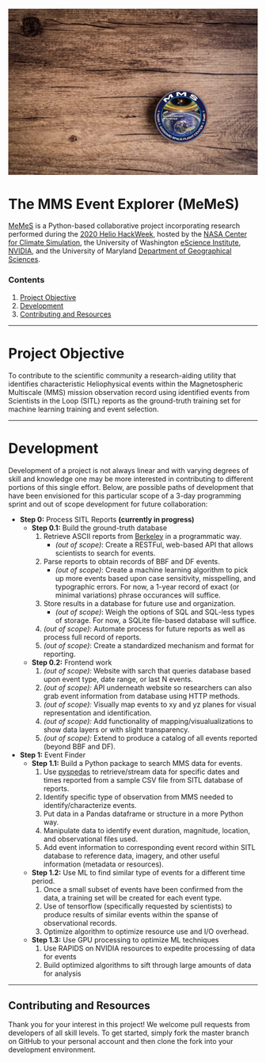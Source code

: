 ![memes_logo](docs/docs/img/logo.jpg)

# The MMS Event Explorer (MeMeS)

[MeMeS](https://heliohackweek.github.io/mms_data_hunt/) is a Python-based collaborative project incorporating research performed during the [2020 Helio HackWeek](https://heliohackweek.github.io/), hosted by the [NASA Center for Climate Simulation](https://www.nccs.nasa.gov/), the University of Washington [eScience Institute](https://geog.umd.edu/), [NVIDIA](https://www.nvidia.com/), and the University of Maryland [Department of Geographical Sciences](https://geog.umd.edu/).

### Contents

1. [Project Objective](#project-objective)
2. [Development](#development)
3. [Contributing and Resources](#contributing-and-resources)

<!--
2. Information/Contact/Resources
3. Use
4. Development
    - Step 0:
    - Step 1:
4. Contributing
-->

---

# Project Objective

To contribute to the scientific community a research-aiding utility that identifies characteristic Heliophysical events within the Magnetospheric Multiscale (MMS) mission observation record using identified events from Scientists in the Loop (SITL) reports as the ground-truth training set for machine learning training and event selection.

---

# Development

Development of a project is not always linear and with varying degrees of skill and knowledge one may be more interested in contributing to different portions of this single effort. Below, are possible paths of development that have been envisioned for this particular scope of a 3-day programming sprint and out of scope development for future collaboration:

- __Step 0:__ Process SITL Reports __(currently in progress)__
  - __Step 0.1:__ Build the ground-truth database
    1. Retrieve ASCII reports from [Berkeley](https://www.ssl.berkeley.edu/~moka/eva/sitl_report.html) in a programmatic way.
        - _(out of scope)_: Create a RESTFul, web-based API that allows scientists to search for events.
    2. Parse reports to obtain records of BBF and DF events.
        - _(out of scope)_: Create a machine learning algorithm to pick up more events based upon case sensitivity, misspelling, and typographic errors. For now, a 1-year record of exact (or minimal variations) phrase occurances will suffice.
    3. Store results in a database for future use and organization.
        - _(out of scope)_: Weigh the options of SQL and SQL-less types of storage. For now, a SQLite file-based database will suffice.
    4. _(out of scope)_: Automate process for future reports as well as process full record of reports.
    5. _(out of scope)_: Create a standardized mechanism and format for reporting.
  - __Step 0.2:__ Frontend work
    1. _(out of scope):_ Website with sarch that queries database based upon event type, date range, or last N events.
    2. _(out of scope):_ API underneath website so researchers can also grab event information from database using HTTP methods.
    3. _(out of scope):_ Visually map events to xy and yz planes for visual representation and identification.
    4. _(out of scope):_ Add functionality of mapping/visualualizations to show data layers or with slight transparency.
    5. _(out of scope):_ Extend to produce a catalog of all events reported (beyond BBF and DF).
- __Step 1:__ Event Finder
  - __Step 1.1:__ Build a Python package to search MMS data for events.
    1. Use [pyspedas](https://github.com/spedas/pyspedas) to retrieve/stream data for specific dates and times reported from a sample CSV file from SITL database of reports.
    2. Identify specific type of observation from MMS needed to identify/characterize events.
    3. Put data in a Pandas dataframe or structure in a more Python way.
    4. Manipulate data to identify event duration, magnitude, location, and observational files used.
    5. Add event information to corresponding event record within SITL database to reference data, imagery, and other useful information (metadata or resources).
  - __Step 1.2:__ Use ML to find similar type of events for a different time period.
    1. Once a small subset of events have been confirmed from the data, a training set will be created for each event type.
    2. Use of tensorflow (specifically requested by scientists) to produce results of similar events within the spanse of observational records.
    3. Optimize algorithm to optimize resource use and I/O overhead.
  - __Step 1.3:__ Use GPU processing to optimize ML techniques
    1. Use RAPIDS on NVIDIA resources to expedite processing of data for events
    2. Build optimized algorithms to sift through large amounts of data for analysis

---

## Contributing and Resources

Thank you for your interest in this project! We welcome pull requests from developers of all skill levels. To get started, simply fork the master branch on GitHub to your personal account and then clone the fork into your development environment.

<!--
https://github.com/AstroHackWeek/pr_review_tutorial
https://github.com/AstroHackWeek/AstroHackWeek2019/wiki/Cloud-Resources-for-Deep-Learning-(GPUs)
https://github.com/AstroHackWeek/AstroHackWeek2019/wiki/Advice-for-Teachers
https://github.com/AstroHackWeek/AstroHackWeek2019/wiki
https://github.com/AstroHackWeek/AstroHackWeek2019/tree/master/day2_software
https://github.com/AstroHackWeek/AstroHackWeek2019/wiki/The-Hacker's-Guide-to-Hacking
https://github.com/AstroHackWeek/AstroHackWeek2019/wiki/Software-Stack
https://github.com/AstroHackWeek/AstroHackWeek2019/wiki/Hacking-Central
https://github.com/AstroHackWeek/AstroHackWeek2019/wiki/Hack-Template
https://github.com/AstroHackWeek/AstroHackWeek2019/wiki/Detailed-Schedule
https://github.com/AstroHackWeek/AstroHackWeek2019/wiki/Breakouts
https://github.com/AstroHackWeek/AstroHackWeek2019/wiki/Advice-for-Teachers
https://github.com/AstroHackWeek/AstroHackWeek2019
https://github.com/AstroHackWeek
-->
